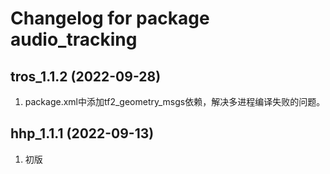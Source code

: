 # Changelog for package audio_tracking

tros_1.1.2 (2022-09-28)
------------------
1. package.xml中添加tf2_geometry_msgs依赖，解决多进程编译失败的问题。


hhp_1.1.1 (2022-09-13)
------------------

1. 初版

